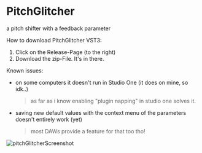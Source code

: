 # PitchGlitcher
a pitch shifter with a feedback parameter

How to download PitchGlitcher VST3:
1. Click on the Release-Page (to the right)
2. Download the zip-File. It's in there.

Known issues:
- on some computers it doesn't run in Studio One (it does on mine, so idk..)
   > as far as i know enabling "plugin napping" in studio one solves it.
- saving new default values with the context menu of the parameters doesn't entirely work (yet)
   > most DAWs provide a feature for that too tho!

![pitchGlitcherScreenshot](https://user-images.githubusercontent.com/54960398/171127261-7ee245b6-f829-42db-a465-8cf9a3549c88.png)
